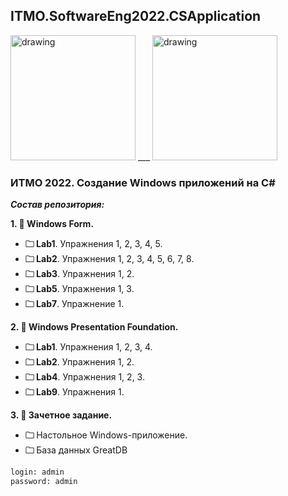 ## ITMO.SoftwareEng2022.CSApplication ##

<img src="https://ie.wampi.ru/2022/09/26/WF.jpg" alt="drawing" width="200"/> ___ <img src="https://ic.wampi.ru/2022/09/26/wpf.png" alt="drawing" width="200"/>

### ИТМО 2022. Создание Windows приложений на C# ###
***Состав репозитория:***

<strong>1. &#128194; Windows Form. </strong> 

+ <strong>&#128448; Lab1</strong>. Упражнения 1, 2, 3, 4, 5.
+ <strong>&#128448; Lab2</strong>. Упражнения 1, 2, 3, 4, 5, 6, 7, 8.
+ <strong>&#128448; Lab3</strong>. Упражнения 1, 2.
+ <strong>&#128448; Lab5</strong>. Упражнения 1, 3.
+ <strong>&#128448; Lab7</strong>. Упражнение 1.

<strong>2. &#128194; Windows Presentation Foundation. </strong> 

+ <strong>&#128448; Lab1</strong>. Упражнения 1, 2, 3, 4.
+ <strong>&#128448; Lab2</strong>. Упражнения 1, 2.
+ <strong>&#128448; Lab4</strong>. Упражнения 1, 2, 3.
+ <strong>&#128448; Lab9</strong>. Упражнения 1.

<strong>3. &#128194; Зачетное задание. </strong> 

+ <strong>&#128448; </strong> Настольное Windows-приложение.
+ <strong>&#128448; </strong> База данных GreatDB 
```diff
login: admin
password: admin
```
